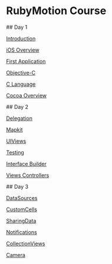 # RubyMotion Course

<slide>
## Day 1 

[Introduction](./00-Introduction/reveal.html)

[iOS Overview](./01-iOSOverview/reveal.html)

[First Application](./02-FirstApplication/reveal.html)

[Objective-C](./03-ObjectiveC/reveal.html)

[C Language](./04-CLanguage/reveal.html)

[Cocoa Overview](./05-CocoaOverview/reveal.html)

</slide>

<slide>
## Day 2

[Delegation](./06-Delegation/reveal.html)

[Mapkit](./07-MapKit/reveal.html)

[UIViews](./08-UIViews/reveal.html)

[Testing](./09-Testing/reveal.html)

[Interface Builder](./10-InterfaceBuilder/reveal.html)

[Views Controllers](./11-ViewControllers/reveal.html)

</slide>

<slide>
## Day 3

[DataSources](./12-DataSources/reveal.html)

[CustomCells](./13-CustomCells/reveal.html)

[SharingData](./14-SharingData/reveal.html)

[Notifications](./15-Notifications/reveal.html)

[CollectionViews](./16-CollectionViews/reveal.html)

[Camera](./17-Camera/reveal.html)

</slide>
